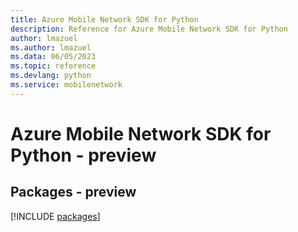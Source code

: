 ```yaml
---
title: Azure Mobile Network SDK for Python
description: Reference for Azure Mobile Network SDK for Python
author: lmazuel
ms.author: lmazuel
ms.data: 06/05/2023
ms.topic: reference
ms.devlang: python
ms.service: mobilenetwork
---
```

# Azure Mobile Network SDK for Python - preview
## Packages - preview
[!INCLUDE [packages](mobile-network-index.md)]